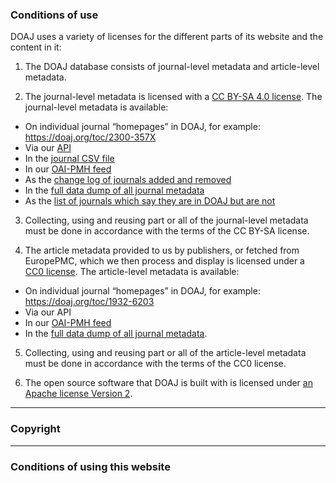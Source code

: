 ### Conditions of use

DOAJ uses a variety of licenses for the different parts of its website and the content in it:

1. The DOAJ database consists of journal-level metadata and article-level metadata.

2. The journal-level metadata is licensed with a [CC BY-SA 4.0 license](https://creativecommons.org/licenses/by-sa/4.0/). The journal-level metadata is available:
  + On individual journal “homepages” in DOAJ, for example: https://doaj.org/toc/2300-357X
  + Via our [API](/docs/api/)
  + In the [journal CSV file](/csv)
  + In our [OAI-PMH feed](/docs/oai-pmh)
  + As the [change log of journals added and removed](https://docs.google.com/spreadsheets/d/183mRBRqs2jOyP0qZWXN8dUd02D4vL0Mov_kgYF8HORM/edit#gid=0)
  + In the [full data dump of all journal metadata](/docs/public-data-dump/)
  + As the [list of journals which say they are in DOAJ but are not](https://docs.google.com/spreadsheets/d/1Y_Sza4rPDkf-NNX9kwiErGrKeNTM75md9B63A_gVpaQ/edit?usp=sharing)

3. Collecting, using and reusing part or all of the journal-level metadata must be done in accordance with the terms of the CC BY-SA license.

4. The article metadata provided to us by publishers, or fetched from EuropePMC, which we then process and display is licensed under a [CC0 license](https://creativecommons.org/share-your-work/public-domain/cc0/). The article-level metadata is available:
  + On individual journal “homepages” in DOAJ, for example: https://doaj.org/toc/1932-6203
  + Via our API
  + In our [OAI-PMH feed](/docs/oai-pmh)
  + In the [full data dump of all journal metadata](/docs/public-data-dump/).

5. Collecting, using and reusing part or all of the article-level metadata must be done in accordance with the terms of the CC0 license.

6. The open source software that DOAJ is built with is licensed under [an Apache license Version 2](https://github.com/DOAJ/doaj/blob/a6fc2bee499b5a8a1f24fb098acfb8e10bd72503/portality/static/vendor/select2-3.5.4/LICENSE).

---

### Copyright


---

### Conditions of using this website
